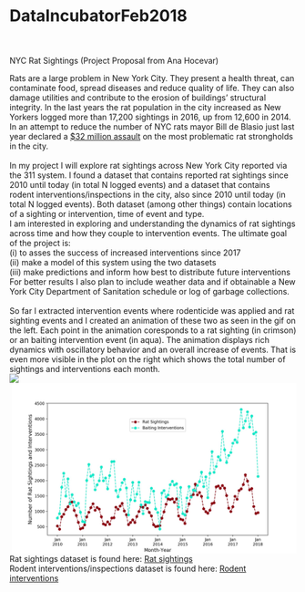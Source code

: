 # DataIncubatorFeb2018
<br><br>
NYC Rat Sightings (Project Proposal from Ana Hocevar)
<br>

Rats are a large problem in New York City. They present a health threat, can contaminate food, spread diseases and reduce quality of life. They can also damage utilities and contribute to the erosion of buildings’ structural integrity. In the last years the rat population in the city increased as New Yorkers logged more than 17,200 sightings in 2016, up from 12,600 in 2014. In an attempt to reduce the number of NYC rats mayor Bill de Blasio just last year declared a <a href="https://www.nytimes.com/2017/07/12/nyregion/new-york-city-rat-problem.html">$32 million assault</a> on the most problematic rat strongholds in the city. <br>
<br>
In my project I will explore rat sightings across New York City reported via the 311 system. I found a dataset that contains reported rat sightings since 2010 until today (in total N logged events) and a dataset that contains rodent interventions/inspections in the city, also since 2010 until today (in total N logged events). Both dataset (among other things) contain locations of a sighting or intervention, time of event and type. <br>
I am interested in exploring and understanding the dynamics of rat sightings across time and how they couple to intervention events. The ultimate goal of the project is:<br>
(i) to asses the success of increased interventions since 2017<br>
(ii) make a model of this system using the two datasets <br>
(iii) make predictions and inform how best to distribute future interventions<br>
For better results I also plan to include weather data and if obtainable a New York City Department of Sanitation schedule or log of garbage collections. <br>
<br>
So far I extracted intervention events where rodenticide was applied and rat sighting events and I created an animation of these two as seen in the gif on the left. Each point in the animation coresponds to a rat sighting (in crimson) or an baiting intervention event (in aqua). The animation displays rich dynamics with oscillatory behavior and an overall increase of events. That is even more visible in the plot on the right which shows the total number of sightings and interventions each month. 
<br>
<img src='imgs/animation_small.gif' align="left" width=400>
<img src='imgs/RatSightingsBaiting.jpg' align="right" width=500>
<br><br><br><br><br><br><br><br><br><br><br><br><br><br><br><br><br>
Rat sightings dataset is found here: <a href="https://nycopendata.socrata.com/Social-Services/Rat-Sightings/3q43-55fe/data">Rat sightings</a> 
<br>
Rodent interventions/inspections dataset is found here: <a href="https://data.cityofnewyork.us/Health/Rodent-Inspection/p937-wjvj">Rodent interventions</a> 
